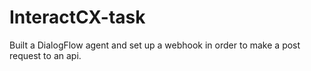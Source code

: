 # InteractCX-task
Built a DialogFlow agent and set up a webhook in order to make a post request to an api. 

